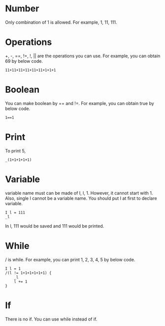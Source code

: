 # Number
Only combination of 1 is allowed. For example, 1, 11, 111.

# Operations
+, -, ==, !=, !, || are the operations you can use. For example, you can obtain 69 by below code.
```
11+11+11+11+11+11+1+1+1
```

# Boolean
You can make boolean by == and !=. For example, you can obtain true by below code.
```
1==1
```

# Print
To print 5,
```
_(1+1+1+1+1)
```

# Variable
variable name must can be made of I, l, 1. However, it cannot start with 1. Also, single I cannot be a variable name.
You should put I at first to declare variable.
```
I l = 111
_l
```
In l, 111 would be saved and 111 would be printed.

# While
/ is while. For example, you can print 1, 2, 3, 4, 5 by below code.
```
I l = 1
/(l != 1+1+1+1+1+1) {
    _l
    l += 1
}
```

# If
There is no if. You can use while instead of if.